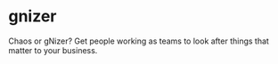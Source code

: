 # gnizer
Chaos or gNizer? Get people working as teams to look after things that matter to your business.
